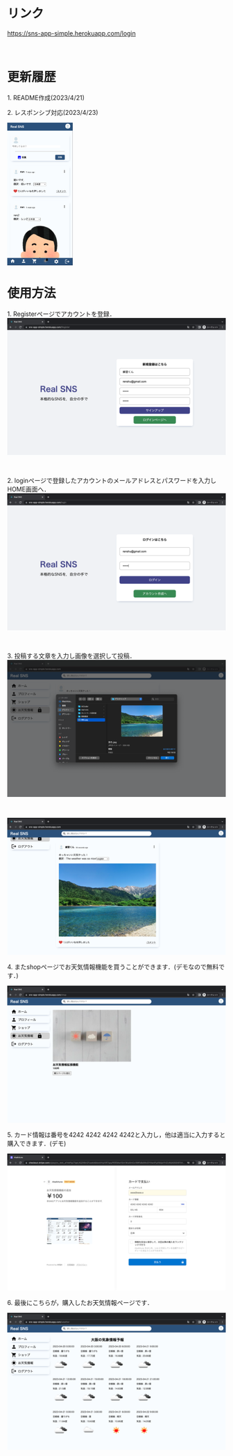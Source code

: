 # リンク
https://sns-app-simple.herokuapp.com/login

<br>

# 更新履歴
1\. README作成(2023/4/21)

2\. レスポンシブ対応(2023/4/23)

<img src="./frontend/READMEimg/responsive.png" width="30%">


# 使用方法
1\. Registerページでアカウントを登録．
![登録画面](./frontend/READMEimg/Register.png)

<br>

2\. loginページで登録したアカウントのメールアドレスとパスワードを入力しHOME画面へ．
![ログイン画面](./frontend/READMEimg/login.png)

<br>

3\. 投稿する文章を入力し画像を選択して投稿．
![投稿](./frontend/READMEimg/post.png)

<br>

![投稿結果](./frontend/READMEimg/image.png)

4\. またshopページでお天気情報機能を買うことができます．(デモなので無料です．)

![ショップ画面](./frontend/READMEimg/shop.png)

5\. カード情報は番号を4242 4242 4242 4242と入力し，他は適当に入力すると購入できます．(デモ)

![購入画面](./frontend/READMEimg/checkout.png)

6\. 最後にこちらが，購入したお天気情報ページです．

![お天気情報画面](./frontend/READMEimg/weather.png)